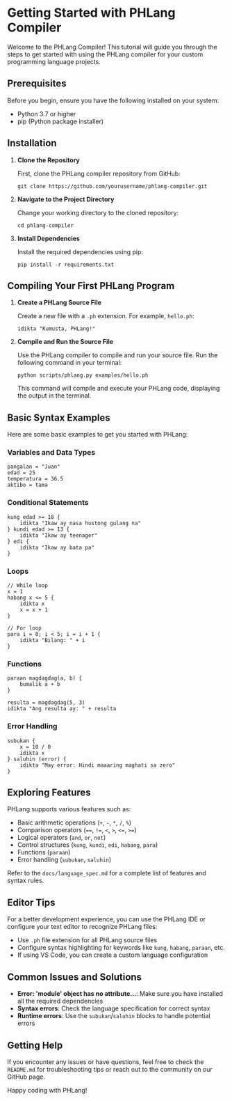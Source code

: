 # Getting Started with PHLang Compiler

Welcome to the PHLang Compiler! This tutorial will guide you through the steps to get started with using the PHLang compiler for your custom programming language projects.

## Prerequisites

Before you begin, ensure you have the following installed on your system:

- Python 3.7 or higher
- pip (Python package installer)

## Installation

1. **Clone the Repository**

   First, clone the PHLang compiler repository from GitHub:

   ```
   git clone https://github.com/yourusername/phlang-compiler.git
   ```

2. **Navigate to the Project Directory**

   Change your working directory to the cloned repository:

   ```
   cd phlang-compiler
   ```

3. **Install Dependencies**

   Install the required dependencies using pip:

   ```
   pip install -r requirements.txt
   ```

## Compiling Your First PHLang Program

1. **Create a PHLang Source File**

   Create a new file with a `.ph` extension. For example, `hello.ph`:

   ```ph
   idikta "Kumusta, PHLang!"
   ```

2. **Compile and Run the Source File**

   Use the PHLang compiler to compile and run your source file. Run the following command in your terminal:

   ```
   python scripts/phlang.py examples/hello.ph
   ```

   This command will compile and execute your PHLang code, displaying the output in the terminal.

## Basic Syntax Examples

Here are some basic examples to get you started with PHLang:

### Variables and Data Types

```ph
pangalan = "Juan"
edad = 25
temperatura = 36.5
aktibo = tama
```

### Conditional Statements

```ph
kung edad >= 18 {
    idikta "Ikaw ay nasa hustong gulang na"
} kundi edad >= 13 {
    idikta "Ikaw ay teenager"
} edi {
    idikta "Ikaw ay bata pa"
}
```

### Loops

```ph
// While loop
x = 1
habang x <= 5 {
    idikta x
    x = x + 1
}

// For loop
para i = 0; i < 5; i = i + 1 {
    idikta "Bilang: " + i
}
```

### Functions

```ph
paraan magdagdag(a, b) {
    bumalik a + b
}

resulta = magdagdag(5, 3)
idikta "Ang resulta ay: " + resulta
```

### Error Handling

```ph
subukan {
    x = 10 / 0
    idikta x
} saluhin (error) {
    idikta "May error: Hindi maaaring maghati sa zero"
}
```

## Exploring Features

PHLang supports various features such as:

- Basic arithmetic operations (`+`, `-`, `*`, `/`, `%`)
- Comparison operators (`==`, `!=`, `<`, `>`, `<=`, `>=`)
- Logical operators (`and`, `or`, `not`)
- Control structures (`kung`, `kundi`, `edi`, `habang`, `para`)
- Functions (`paraan`)
- Error handling (`subukan`, `saluhin`)

Refer to the `docs/language_spec.md` for a complete list of features and syntax rules.

## Editor Tips

For a better development experience, you can use the PHLang IDE or configure your text editor to recognize PHLang files:

- Use `.ph` file extension for all PHLang source files
- Configure syntax highlighting for keywords like `kung`, `habang`, `paraan`, etc.
- If using VS Code, you can create a custom language configuration

## Common Issues and Solutions

- **Error: 'module' object has no attribute...**: Make sure you have installed all the required dependencies
- **Syntax errors**: Check the language specification for correct syntax
- **Runtime errors**: Use the `subukan`/`saluhin` blocks to handle potential errors

## Getting Help

If you encounter any issues or have questions, feel free to check the `README.md` for troubleshooting tips or reach out to the community on our GitHub page.

Happy coding with PHLang!